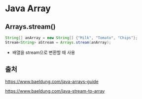 # Java Array 


## Arrays.stream()

```java
String[] anArray = new String[] {"Milk", "Tomato", "Chips"};
Stream<String> aStream = Arrays.stream(anArray);
```

- 배열을 stream으로 변환할 때 사용



##  출처

https://www.baeldung.com/java-arrays-guide

https://www.baeldung.com/java-stream-to-array